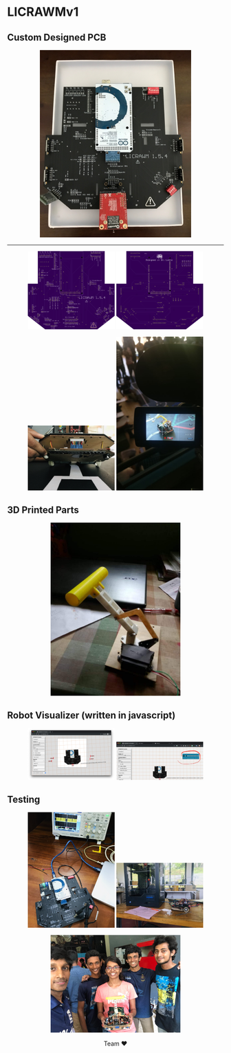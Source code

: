 # LICRAWMv1


## Custom Designed PCB
<p align="center">
 <img src="img/summary.jpg" width="70%"/>
 </p>
 

 <hr>
 
<p align="center">
  <tr>
    <td> <img src="img/9bce091a6496b01e20e28a16b17239b5.png" width="40%"/> </td>
    <td>  <img src="img/a180725e38f12c07dc380e0604d5f208.png" width="40%"/></td>
   </tr>
</p>


<p align="center">
  <tr>
    <td> <img src="img/IMG_5743.jpg" width="40%"/> </td>
    <td>  <img src="img/WhatsApp Image 2019-07-26 at 16.08.40.jpeg" width="40%"/></td>
   </tr>
 </p>

## 3D Printed Parts
<p align="center">
  <tr>
    <td><img src="img/5961dd3d-0169-4989-812a-6c6c191a3147.jpg" width="60%"/></td>
   </tr>
</p>  

## Robot Visualizer (written in javascript) 
<p align="center">
   <tr>
    <td><img src="img/Screenshot 2019-05-17 at 12.52.51 PM.png" width="40%"/></td>
    <td><img src="img/Screenshot 2019-05-24 at 10.04.55 PM.png" width="40%"/></td>
   </tr>
</p>  


## Testing  
 
 <p align="center">
   <tr>
    <td><img src="img/IMG_4811.jpg" width="40%"/></td>
    <td><img src="img/IMG_5389.jpg" width="40%"/></td>
   </tr>
</p>
<p align="center">
  <tr>
    <td><img src="img/WhatsApp Image 2019-07-26 at 14.07.43.jpeg" width="60%"/></td>
   </tr>
</p>   
<p align="center">Team ♥</p>

